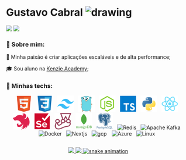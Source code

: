 # Gustavo Cabral <img src="https://camo.githubusercontent.com/fb070d9f71a64edbafed08519130d75e7e0a0a69665d50d94ad095157f702e59/68747470733a2f2f6d656469612e67697068792e636f6d2f6d656469612f6d47634e6a736657416a593541455a4e77362f67697068792e676966" alt="drawing" width="50"/>

<div>
<a href = "mailto:imgustacabral@gmail.com"><img src="https://img.shields.io/badge/Gmail-D14836?style=for-the-badge&logo=gmail&logoColor=white" target="_blank"></a>
<a href="https://www.linkedin.com/in/gustavo-cabral-8467ab260/" target="_blank"><img src="https://img.shields.io/badge/-LinkedIn-%230077B5?style=for-the-badge&logo=linkedin&logoColor=white" target="_blank"></a>   
</div>

### 📓 Sobre mim:
<div display="inline-block">
 <p align="left">🧟 Minha paixão é criar aplicações escaláveis e de alta performance;</p>
 <p align="left">🎓 Sou aluno na <a href="https://kenzie.com.br/">Kenzie Academy</a>;</p>
</div>

### 🚀 Minhas techs: 
<div align="center">
  <img src="https://raw.githubusercontent.com/devicons/devicon/master/icons/html5/html5-original.svg" alt="HTML5" width="45" height="45" style="margin-right: 8px"/>
  <img src="https://raw.githubusercontent.com/devicons/devicon/master/icons/css3/css3-original.svg" alt="CSS3" width="45" height="45" style="margin-right: 8px"/>
  <img src="https://raw.githubusercontent.com/devicons/devicon/master/icons/tailwindcss/tailwindcss-plain.svg" alt="Tailwind CSS" width="45" height="45" style="margin-right: 8px"/>
   <img src="https://raw.githubusercontent.com/devicons/devicon/master/icons/go/go-original.svg" alt="Go" width="45" height="45" style="margin-right: 8px"/>
  <img src="https://raw.githubusercontent.com/devicons/devicon/master/icons/nodejs/nodejs-plain.svg" alt="Node.js" width="45" height="45" style="margin-right: 8px"/>
  <img src="https://raw.githubusercontent.com/devicons/devicon/master/icons/typescript/typescript-original.svg" alt="TypeScript" width="45" height="45" style="margin-right: 8px"/>
  <img src="https://raw.githubusercontent.com/devicons/devicon/master/icons/python/python-original.svg" alt="Python" width="45" height="45" style="margin-right: 8px"/>
  <img src="https://raw.githubusercontent.com/devicons/devicon/master/icons/react/react-original.svg" alt="React" width="45" height="45" style="margin-right: 8px"/>
  <img src="https://raw.githubusercontent.com/devicons/devicon/master/icons/nestjs/nestjs-plain.svg" alt="NestJS" width="45" height="45" style="margin-right: 8px"/>
  <img src="https://raw.githubusercontent.com/devicons/devicon/master/icons/selenium/selenium-original.svg" alt="Selenium" width="45" height="45" style="margin-right: 8px"/>
  <img src="https://raw.githubusercontent.com/devicons/devicon/master/icons/jest/jest-plain.svg" alt="Jest" width="45" height="45" style="margin-right: 8px"/>
  <img src="https://raw.githubusercontent.com/devicons/devicon/master/icons/mongodb/mongodb-plain-wordmark.svg" alt="MongoDB" width="45" height="45" style="margin-right: 8px"/>
  <img src="https://raw.githubusercontent.com/devicons/devicon/master/icons/postgresql/postgresql-plain-wordmark.svg" alt="PostgreSQL" width="45" height="45" style="margin-right: 8px"/>
  <img src="https://cdn.jsdelivr.net/gh/devicons/devicon/icons/redis/redis-original.svg" alt="Redis" width="45" height="45" style="margin-right: 8px"/>
  <img src="https://cdn.jsdelivr.net/gh/devicons/devicon/icons/apachekafka/apachekafka-original-wordmark.svg" alt="Apache Kafka" width="45" height="45" style="margin-right: 8px"/>
  <img src="https://cdn.jsdelivr.net/gh/devicons/devicon/icons/docker/docker-original-wordmark.svg" alt="Docker" width="45" height="45" style="margin-right: 8px"/>
  <img src="https://cdn.jsdelivr.net/gh/devicons/devicon/icons/nextjs/nextjs-original-wordmark.svg" alt="Nextjs" width="45" height="45" style="margin-right: 8px"
 <img src="https://cdn.jsdelivr.net/gh/devicons/devicon/icons/amazonwebservices/amazonwebservices-original-wordmark.svg" alt="aws" width="45" height="45" style="margin-right: 8px" />
<img src="https://cdn.jsdelivr.net/gh/devicons/devicon/icons/googlecloud/googlecloud-original.svg" alt="gcp" width="45" height="45" style="margin-right: 10px" />
<img src="https://cdn.jsdelivr.net/gh/devicons/devicon/icons/azure/azure-original.svg" alt="Azure" width="45" height="45" style="margin-right: 8px" />
<img src="https://cdn.jsdelivr.net/gh/devicons/devicon/icons/linux/linux-original.svg" alt="Linux" width="45" height="45" style="margin-right: 8px" />


 </div>
 
 ##
<div align="center">
<a href="https://github.com/imgustacabral">
<img height="180em" src="https://github-readme-stats-brown-theta.vercel.app/api/top-langs/?username=imgustacabral&layout=compact&langs_count=7&theme=dracula"/>
<img height="180em" src="https://github-readme-stats-brown-theta.vercel.app/api?username=imgustacabral&show_icons=true&theme=dracula&include_all_commits=false&count_private=true"/>
<img src="https://github.com/imgustacabral/imgustacabral/blob/output/github-contribution-grid-snake.svg" alt="snake animation"/>
</div>
